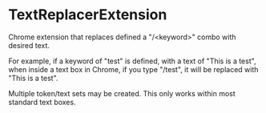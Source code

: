 # TextReplacerExtension
Chrome extension that replaces defined a "/&lt;keyword>" combo with desired text. 

For example, if a keyword of "test" is defined, with a text of "This is a test", when inside a text box in Chrome, if you type "/test", it will be replaced with "This is a test". 

Multiple token/text sets may be created. This only works within most standard text boxes. 
